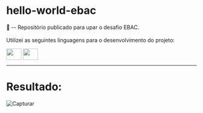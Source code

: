 # hello-world-ebac


🌱 -- Repositório publicado para upar o desafio EBAC. 
<br>
<br>Utilizei as seguintes linguagens para o desenvolvimento do projeto: 
<div style="display: inline_block">
 
 <img align="center" height="30" width="40" src="https://cdn.jsdelivr.net/gh/devicons/devicon/icons/html5/html5-original.svg" />
<img align="center" height="30" width="40"  src="https://cdn.jsdelivr.net/gh/devicons/devicon/icons/css3/css3-original.svg" />
  <hr>
  <h1> Resultado:</h1>
  

![Capturar](https://user-images.githubusercontent.com/102313527/166482736-8038aebe-e539-4783-befd-5c2e6c0cc7b8.PNG)
